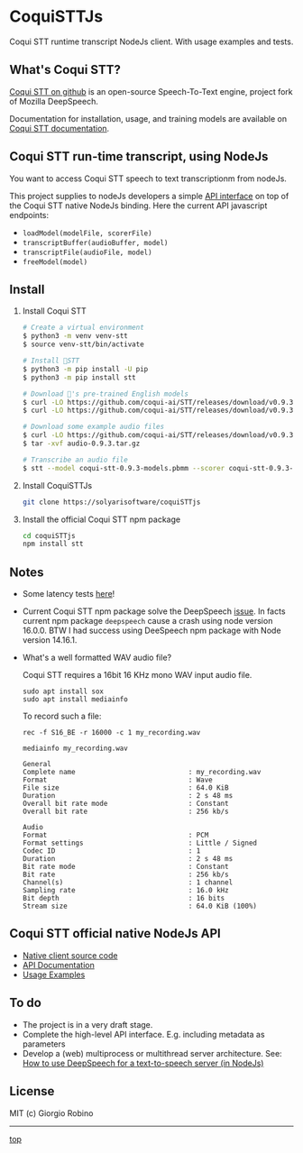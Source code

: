 # CoquiSTTJs

Coqui STT runtime transcript NodeJs client. With usage examples and tests.


## What's Coqui STT?

[Coqui STT on github](https://github.com/coqui-ai/STT) is an open-source Speech-To-Text engine, project fork of Mozilla DeepSpeech.

Documentation for installation, usage, and training models are available on 
[Coqui STT documentation](https://stt.readthedocs.io/en/latest/).


## Coqui STT run-time transcript, using NodeJs

You want to access Coqui STT speech to text transcriptionm from nodeJs. 

This project supplies to nodeJs developers a simple [API interface](stt.js) on top of the Coqui STT native NodeJs binding. 
Here the current API javascript endpoints:

- `loadModel(modelFile, scorerFile)`
- `transcriptBuffer(audioBuffer, model)`
- `transcriptFile(audioFile, model)`
- `freeModel(model)`
 

## Install

1. Install Coqui STT

   ```bash
   # Create a virtual environment
   $ python3 -m venv venv-stt
   $ source venv-stt/bin/activate

   # Install 🐸STT
   $ python3 -m pip install -U pip
   $ python3 -m pip install stt

   # Download 🐸's pre-trained English models
   $ curl -LO https://github.com/coqui-ai/STT/releases/download/v0.9.3/coqui-stt-0.9.3-models.pbmm
   $ curl -LO https://github.com/coqui-ai/STT/releases/download/v0.9.3/coqui-stt-0.9.3-models.scorer

   # Download some example audio files
   $ curl -LO https://github.com/coqui-ai/STT/releases/download/v0.9.3/audio-0.9.3.tar.gz
   $ tar -xvf audio-0.9.3.tar.gz

   # Transcribe an audio file
   $ stt --model coqui-stt-0.9.3-models.pbmm --scorer coqui-stt-0.9.3-models.scorer --audio audio/2830-3980-0043.wav
   ```

2. Install CoquiSTTJs 

   ```bash
   git clone https://solyarisoftware/coquiSTTjs 
   ```

3. Install the official Coqui STT npm package

   ```bash
   cd coquiSTTjs
   npm install stt
   ```


## Notes 

- Some latency tests [here](tests/)!

- Current Coqui STT npm package solve the DeepSpeech 
  [issue](https://github.com/mozilla/DeepSpeech/issues/3642).
  In facts current npm package `deepspeech` cause a crash using node version 16.0.0.
  BTW I had success using DeeSpeech npm package with Node version 14.16.1.

- What's a well formatted WAV audio file?

  Coqui STT requires a 16bit 16 KHz mono WAV input audio file.
  ```
  sudo apt install sox
  sudo apt install mediainfo
  ```

  To record such a file:
  ```
  rec -f S16_BE -r 16000 -c 1 my_recording.wav
  ```
  ```
  mediainfo my_recording.wav
  ```
  ```
  General
  Complete name                            : my_recording.wav
  Format                                   : Wave
  File size                                : 64.0 KiB
  Duration                                 : 2 s 48 ms
  Overall bit rate mode                    : Constant
  Overall bit rate                         : 256 kb/s

  Audio
  Format                                   : PCM
  Format settings                          : Little / Signed
  Codec ID                                 : 1
  Duration                                 : 2 s 48 ms
  Bit rate mode                            : Constant
  Bit rate                                 : 256 kb/s
  Channel(s)                               : 1 channel
  Sampling rate                            : 16.0 kHz
  Bit depth                                : 16 bits
  Stream size                              : 64.0 KiB (100%)
  ```

## Coqui STT official native NodeJs API

- [Native client source code](https://github.com/coqui-ai/STT/tree/main/native_client/javascript)
- [API Documentation](https://stt.readthedocs.io/en/latest/NodeJS-API.html)
- [Usage Examples](https://github.com/coqui-ai/STT-examples#javascript)


## To do

- The project is in a very draft stage.
- Complete the high-level API interface. E.g. including metadata as parameters
- Develop a (web) multiprocess or multithread server architecture. 
  See: [How to use DeepSpeech for a text-to-speech server (in NodeJs)](https://discourse.mozilla.org/t/how-to-use-deepspeech-for-a-text-to-speech-server-in-nodejs/79636/2) 


## License

MIT (c) Giorgio Robino 


---

[top](#)
